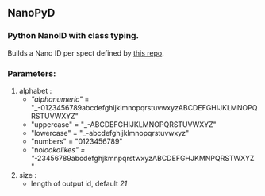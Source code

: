 ## NanoPyD

### Python NanoID with class typing.

Builds a Nano ID per spect defined by [this repo](https://github.com/ai/nanoid).

### Parameters:

1. alphabet :
   - _"alphanumeric"_ = "\_-0123456789abcdefghijklmnopqrstuvwxyzABCDEFGHIJKLMNOPQRSTUVWXYZ"
   - "uppercase" = "\_-ABCDEFGHIJKLMNOPQRSTUVWXYZ"
   - "lowercase" = "\_-abcdefghijklmnopqrstuvwxyz"
   - "numbers" = "0123456789"
   - "no*lookalikes" = "*-23456789abcdefghjkmnpqrstwxyzABCDEFGHJKMNPQRSTWXYZ"
2. size :
   - length of output id, default _21_
